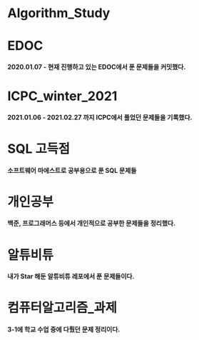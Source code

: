 # Algorithm_Study
    
# EDOC

#### 2020.01.07 - 현재 진행하고 있는 EDOC에서 푼 문제들을 커밋했다. 

# ICPC_winter_2021

#### 2021.01.06 - 2021.02.27 까지 ICPC에서 풀었던 문제들을 기록했다.

# SQL 고득점

#### 소프트웨어 마에스트로 공부용으로 푼 SQL 문제들

# 개인공부

#### 백준, 프로그래머스 등에서 개인적으로 공부한 문제들을 정리했다.

# 알튜비튜

#### 내가 Star 해둔 알튜비튜 레포에서 푼 문제들이다.

# 컴퓨터알고리즘_과제

#### 3-1에 학교 수업 중에 다뤘던 문제 정리이다.

 
    
    
    
